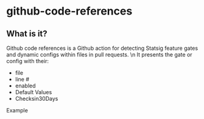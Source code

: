# github-code-references

## What is it?

Github code references is a Github action for detecting Statsig feature gates and dynamic configs within files in pull requests. \n
It presents the gate or config with their:

- file
- line #
- enabled
- Default Values
- Checksin30Days

Example
